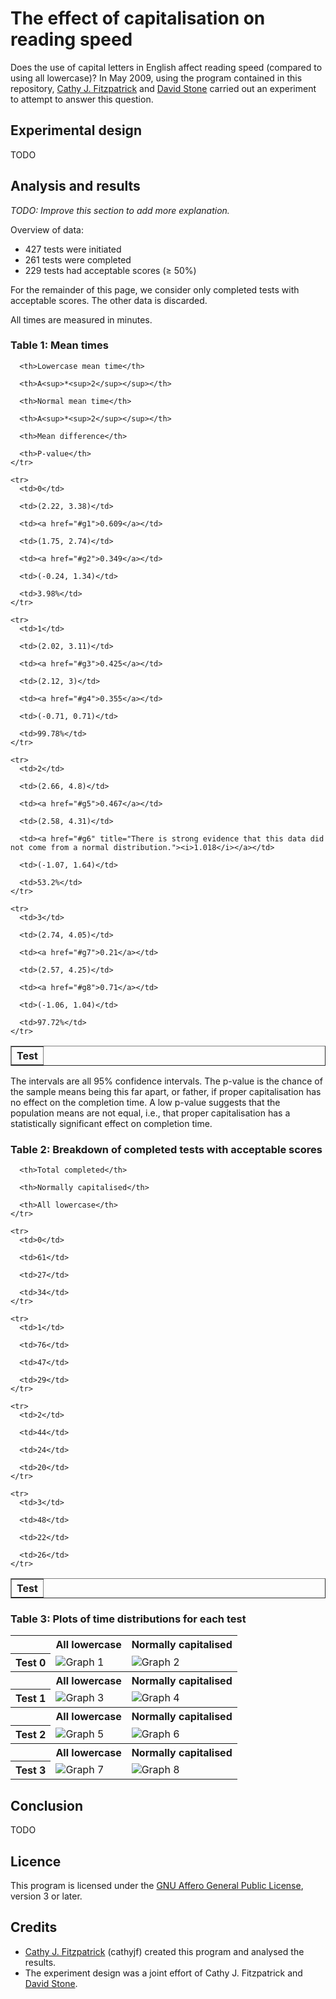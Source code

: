# The effect of capitalisation on reading speed

Does the use of capital letters in English affect reading speed (compared to
using all lowercase)? In May 2009, using the program contained in this
repository, [Cathy J. Fitzpatrick][cathyjf] and [David Stone][doublewise] carried
out an experiment to attempt to answer this question.

## Experimental design

TODO

## Analysis and results

_TODO: Improve this section to add more explanation._

Overview of data:

+ 427 tests were initiated
+ 261 tests were completed
+ 229 tests had acceptable scores (≥ 50%)

For the remainder of this page, we consider only completed tests with acceptable scores.
The other data is discarded.

All times are measured in minutes.

### Table 1: Mean times

<table border="1">
  <tbody>
    <tr>
      <th>Test</th>

      <th>Lowercase mean time</th>

      <th>A<sup>*<sup>2</sup></sup></th>

      <th>Normal mean time</th>

      <th>A<sup>*<sup>2</sup></sup></th>

      <th>Mean difference</th>

      <th>P-value</th>
    </tr>

    <tr>
      <td>0</td>

      <td>(2.22, 3.38)</td>

      <td><a href="#g1">0.609</a></td>

      <td>(1.75, 2.74)</td>

      <td><a href="#g2">0.349</a></td>

      <td>(-0.24, 1.34)</td>

      <td>3.98%</td>
    </tr>

    <tr>
      <td>1</td>

      <td>(2.02, 3.11)</td>

      <td><a href="#g3">0.425</a></td>

      <td>(2.12, 3)</td>

      <td><a href="#g4">0.355</a></td>

      <td>(-0.71, 0.71)</td>

      <td>99.78%</td>
    </tr>

    <tr>
      <td>2</td>

      <td>(2.66, 4.8)</td>

      <td><a href="#g5">0.467</a></td>

      <td>(2.58, 4.31)</td>

      <td><a href="#g6" title="There is strong evidence that this data did not come from a normal distribution."><i>1.018</i></a></td>

      <td>(-1.07, 1.64)</td>

      <td>53.2%</td>
    </tr>

    <tr>
      <td>3</td>

      <td>(2.74, 4.05)</td>

      <td><a href="#g7">0.21</a></td>

      <td>(2.57, 4.25)</td>

      <td><a href="#g8">0.71</a></td>

      <td>(-1.06, 1.04)</td>

      <td>97.72%</td>
    </tr>
  </tbody>
</table>

The intervals are all 95% confidence intervals. The p-value is the chance of the sample means
being this far apart, or father, if proper capitalisation has no effect on the completion time. A
low p-value suggests that the population means are not equal, i.e., that proper capitalisation
has a statistically significant effect on completion time.

### Table 2: Breakdown of completed tests with acceptable scores

<table border="1">
  <tbody>
    <tr>
      <th>Test</th>

      <th>Total completed</th>

      <th>Normally capitalised</th>

      <th>All lowercase</th>
    </tr>

    <tr>
      <td>0</td>

      <td>61</td>

      <td>27</td>

      <td>34</td>
    </tr>

    <tr>
      <td>1</td>

      <td>76</td>

      <td>47</td>

      <td>29</td>
    </tr>

    <tr>
      <td>2</td>

      <td>44</td>

      <td>24</td>

      <td>20</td>
    </tr>

    <tr>
      <td>3</td>

      <td>48</td>

      <td>22</td>

      <td>26</td>
    </tr>
  </tbody>
</table>

### Table 3: Plots of time distributions for each test

<table>
<tr>
  <th></th>
  <th scope="col">All lowercase</th>
  <th scope="col">Normally capitalised</th>
</tr>
<tr>
  <th scope="row">Test 0</th>
  <td>
    <a name="g1"></a>
    <img src="https://raw.github.com/cathyjf/CapitalisationExperiment/master/raw/graph1.png" alt="Graph 1" title="Times for all lowercase version of test 0" />
  </td>
  <td>
    <a name="g2"></a>
    <img src="https://raw.github.com/cathyjf/CapitalisationExperiment/master/raw/graph2.png" alt="Graph 2" title="Times for normally capitalised version of test 0" />
  </td>
</tr>
<tr>
  <th></th>
  <th scope="col">All lowercase</th>
  <th scope="col">Normally capitalised</th>
</tr>
<tr>
  <th scope="row">Test 1</th>
  <td>
    <a name="g3"></a>
    <img src="https://raw.github.com/cathyjf/CapitalisationExperiment/master/raw/graph3.png" alt="Graph 3" title="Times for all lowercase version of test 1" />
  </td>
  <td>
    <a name="g4"></a>
    <img src="https://raw.github.com/cathyjf/CapitalisationExperiment/master/raw/graph4.png" alt="Graph 4" title="Times for normally capitalised version of test 1" />
  </td>
</tr>
<tr>
  <th></th>
  <th scope="col">All lowercase</th>
  <th scope="col">Normally capitalised</th>
</tr>
<tr>
  <th scope="row">Test 2</th>
  <td>
    <a name="g5"></a>
    <img src="https://raw.github.com/cathyjf/CapitalisationExperiment/master/raw/graph5.png" alt="Graph 5" title="Times for all lowercase version of test 2" />
  </td>
  <td>
    <a name="g6"></a>
    <img src="https://raw.github.com/cathyjf/CapitalisationExperiment/master/raw/graph6.png" alt="Graph 6" title="Times for normally capitalised version of test 2" />
  </td>
</tr>
<tr>
  <th></th>
  <th scope="col">All lowercase</th>
  <th scope="col">Normally capitalised</th>
</tr>
<tr>
  <th scope="row">Test 3</th>
  <td>
    <a name="g7"></a>
    <img src="https://raw.github.com/cathyjf/CapitalisationExperiment/master/raw/graph7.png" alt="Graph 7" title="Times for all lowercase version of test 3" />
  </td>
  <td>
    <a name="g8"></a>
    <img src="https://raw.github.com/cathyjf/CapitalisationExperiment/master/raw/graph8.png" alt="Graph 8" title="Times for normally capitalised version of test 3" />
  </td>
</tr>
</table>

## Conclusion

TODO

## Licence

This program is licensed under the [GNU Affero General Public License][agpl3],
version 3 or later.

## Credits

+ [Cathy J. Fitzpatrick][cathyjf] (cathyjf) created this program and
  analysed the results.
+ The experiment design was a joint effort of Cathy J. Fitzpatrick and
  [David Stone][doublewise].

[agpl3]: http://www.fsf.org/licensing/licenses/agpl-3.0.html
[cathyjf]: https://cathyjf.com
[doublewise]: http://doublewise.net
